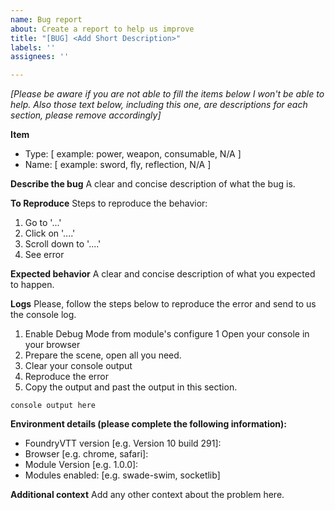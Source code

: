 ```yaml
---
name: Bug report
about: Create a report to help us improve
title: "[BUG] <Add Short Description>"
labels: ''
assignees: ''

---
```


*[Please be aware if you are not able to fill the items below I won't be able to help. Also those text below, including this one, are descriptions for each section, please remove accordingly]*

**Item**
- Type: [ example: power, weapon, consumable, N/A ]
- Name: [ example: sword, fly, reflection, N/A ]

**Describe the bug**
A clear and concise description of what the bug is.

**To Reproduce**
Steps to reproduce the behavior:
1. Go to '...'
2. Click on '....'
3. Scroll down to '....'
4. See error

**Expected behavior**
A clear and concise description of what you expected to happen.

**Logs**
Please, follow the steps below to reproduce the error and send to us the console log.
1. Enable Debug Mode from module's configure
1 Open your console in your browser
2. Prepare the scene, open all you need.
3. Clear your console output
4. Reproduce the error
5. Copy the output and past the output in this section.
```
console output here
```

**Environment details (please complete the following information):**
 - FoundryVTT version [e.g. Version 10 build 291]: 
 - Browser [e.g. chrome, safari]:
 - Module Version [e.g. 1.0.0]:
- Modules enabled: [e.g. swade-swim, socketlib]

**Additional context**
Add any other context about the problem here.
